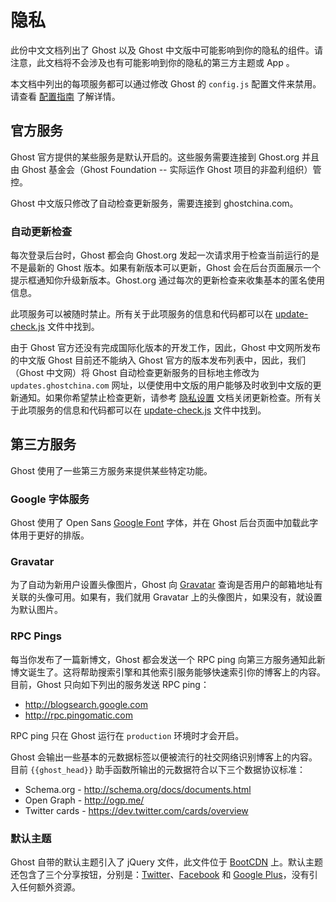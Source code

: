 # 隐私

此份中文文档列出了 Ghost 以及 Ghost 中文版中可能影响到你的隐私的组件。请注意，此文档将不会涉及也有可能影响到你的隐私的第三方主题或 App 。

本文档中列出的每项服务都可以通过修改 Ghost 的 `config.js` 配置文件来禁用。请查看 [配置指南](http://support.ghost.org/config/) 了解详情。

## 官方服务

Ghost 官方提供的某些服务是默认开启的。这些服务需要连接到 Ghost.org 并且由 Ghost 基金会（Ghost Foundation -- 实际运作 Ghost 项目的非盈利组织）管控。

Ghost 中文版只修改了自动检查更新服务，需要连接到 ghostchina.com。


### 自动更新检查

每次登录后台时，Ghost 都会向 Ghost.org 发起一次请求用于检查当前运行的是不是最新的 Ghost 版本。如果有新版本可以更新，Ghost 会在后台页面展示一个提示框通知你升级新版本。Ghost.org 通过每次的更新检查来收集基本的匿名使用信息。

此项服务可以被随时禁止。所有关于此项服务的信息和代码都可以在 [update-check.js](https://github.com/TryGhost/Ghost/blob/master/core/server/update-check.js) 文件中找到。

由于 Ghost 官方还没有完成国际化版本的开发工作，因此，Ghost 中文网所发布的中文版 Ghost 目前还不能纳入 Ghost 官方的版本发布列表中，因此，我们（Ghost 中文网）将 Ghost 自动检查更新服务的目标地主修改为 `updates.ghostchina.com` 网址，以便使用中文版的用户能够及时收到中文版的更新通知。如果你希望禁止检查更新，请参考 [隐私设置](http://support.ghost.org/config/#privacy) 文档关闭更新检查。所有关于此项服务的信息和代码都可以在 [update-check.js](https://github.com/ghostchina/Ghost-zh/blob/master/core/server/update-check.js) 文件中找到。


## 第三方服务

Ghost 使用了一些第三方服务来提供某些特定功能。


### Google 字体服务

Ghost 使用了 Open Sans [Google Font](https://www.google.com/fonts) 字体，并在 Ghost 后台页面中加载此字体用于更好的排版。

### Gravatar

为了自动为新用户设置头像图片，Ghost 向 [Gravatar](http://gravatar.com) 查询是否用户的邮箱地址有关联的头像可用。如果有，我们就用 Gravatar 上的头像图片，如果没有，就设置为默认图片。

### RPC Pings

每当你发布了一篇新博文，Ghost 都会发送一个 RPC ping 向第三方服务通知此新博文诞生了。这将帮助搜索引擎和其他索引服务能够快速索引你的博客上的内容。目前，Ghost 只向如下列出的服务发送 RPC ping：

- http://blogsearch.google.com
- http://rpc.pingomatic.com

RPC ping 只在 Ghost 运行在 `production` 环境时才会开启。


Ghost 会输出一些基本的元数据标签以便被流行的社交网络识别博客上的内容。目前 `{{ghost_head}}` 助手函数所输出的元数据符合以下三个数据协议标准：

- Schema.org - http://schema.org/docs/documents.html
- Open Graph - http://ogp.me/
- Twitter cards - https://dev.twitter.com/cards/overview

### 默认主题

Ghost 自带的默认主题引入了 jQuery 文件，此文件位于 [BootCDN](http://www.bootcdn.cn/jquery/) 上。默认主题还包含了三个分享按钮，分别是：[Twitter](http://twitter.com)、[Facebook](http://facebook.com) 和 [Google Plus](http://plus.google.com)，没有引入任何额外资源。
